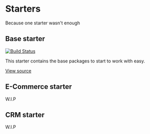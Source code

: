 # Starters
Because one starter wasn't enough


## Base starter
[![Build Status](https://travis-ci.org/railken/starter-amethyst.svg?branch=master)](https://travis-ci.org/railken/starter-amethyst)

This starter contains the base packages to start to work with easy.

[View source](https://github.com/railken/starter-amethyst)

## E-Commerce starter
W.I.P

## CRM starter
W.I.P
